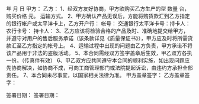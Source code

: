 
 


  年  月  日
甲方：
乙方：
1、经双方友好协商，甲方欲购买乙方生产的型 数量 台，购买价格 元。
运输方式。
2、甲方确认产品无误后，方能将购货款汇到乙方指定的银行帐户或太平洋卡上，乙方开户行：
帐号：
交通银行太平洋卡号：持卡人：
农行卡号：      持卡人：
3、乙方应该将检验合格的产品及时、准确地提交给甲方，并遵守对用户的售后服务承诺（该条款详见《质量保证书》），甲方应及时将所需货款汇至乙方指定的帐号上。
4、运输过程中出现的问题由乙方负责，甲方承诺不将该产品用于非法的盗版活动。
5、本合同需经双方签字盖章后生效，甲乙双方各执一份。（传真件有效）
6、甲乙双方应共同遵守本合同的顺利实施，如出现问题应先协商解决，如协商不成，可向工商管理部门或法院提起诉讼，由违约方承担全部责任。
7、本合同未尽事宜，以国家相关法律为准。
甲方盖章签字： 乙方盖章签字：

签署日期： 签署日期：
 


 

 
 
 
 
 
  


  
 

  


  


  
 
 
 
 

